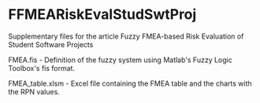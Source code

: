 # FFMEARiskEvalStudSwtProj
Supplementary files for the article Fuzzy FMEA-based Risk Evaluation of Student Software Projects

FMEA.fis - Definition of the fuzzy system using Matlab's Fuzzy Logic Toolbox's fis format.

FMEA_table.xlsm - Excel file containing the FMEA table and the charts with the RPN values.
